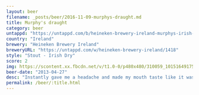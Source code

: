 ```yaml
---
layout: beer
filename: _posts/beer/2016-11-09-murphys-draught.md
title: Murphy's draught
category: beer
untappd: "https://untappd.com/b/heineken-brewery-ireland-murphys-irish-stout/5932"
country: "Ireland"
brewery: "Heineken Brewery Ireland"
breweryURL: "https://untappd.com/w/heineken-brewery-ireland/1418"
style: "Stout - Irish Dry"
score: 2
img: https://scontent.xx.fbcdn.net/v/t1.0-0/p480x480/310059_10151649175513745_267966869_n.jpg?oh=457fdd7b478083200611617fe38ff197&oe=5907CF9E
beer-date: "2013-04-27"
desc: "Instantly gave me a headache and made my mouth taste like it was bleeding"
permalink: /beer/:title.html
---
```

